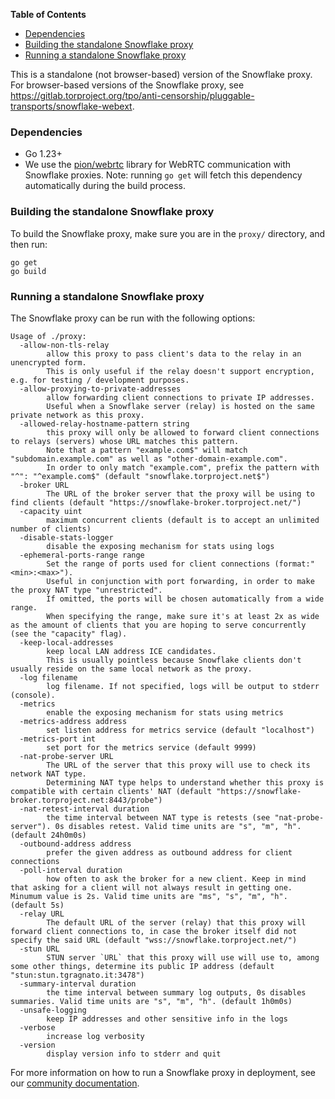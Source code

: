 <!-- START doctoc generated TOC please keep comment here to allow auto update -->
<!-- DON'T EDIT THIS SECTION, INSTEAD RE-RUN doctoc TO UPDATE -->
**Table of Contents**

- [Dependencies](#dependencies)
- [Building the standalone Snowflake proxy](#building-the-standalone-snowflake-proxy)
- [Running a standalone Snowflake proxy](#running-a-standalone-snowflake-proxy)

<!-- END doctoc generated TOC please keep comment here to allow auto update -->

This is a standalone (not browser-based) version of the Snowflake proxy. For browser-based versions of the Snowflake proxy, see https://gitlab.torproject.org/tpo/anti-censorship/pluggable-transports/snowflake-webext.

### Dependencies

- Go 1.23+
- We use the [pion/webrtc](https://github.com/pion/webrtc) library for WebRTC communication with Snowflake proxies. Note: running `go get` will fetch this dependency automatically during the build process.

### Building the standalone Snowflake proxy

To build the Snowflake proxy, make sure you are in the `proxy/` directory, and then run:

```
go get
go build
```

### Running a standalone Snowflake proxy

The Snowflake proxy can be run with the following options:

<!-- These are generated with `go run . --help` -->

```
Usage of ./proxy:
  -allow-non-tls-relay
        allow this proxy to pass client's data to the relay in an unencrypted form.
        This is only useful if the relay doesn't support encryption, e.g. for testing / development purposes.
  -allow-proxying-to-private-addresses
        allow forwarding client connections to private IP addresses.
        Useful when a Snowflake server (relay) is hosted on the same private network as this proxy.
  -allowed-relay-hostname-pattern string
        this proxy will only be allowed to forward client connections to relays (servers) whose URL matches this pattern.
        Note that a pattern "example.com$" will match "subdomain.example.com" as well as "other-domain-example.com".
        In order to only match "example.com", prefix the pattern with "^": "^example.com$" (default "snowflake.torproject.net$")
  -broker URL
        The URL of the broker server that the proxy will be using to find clients (default "https://snowflake-broker.torproject.net/")
  -capacity uint
        maximum concurrent clients (default is to accept an unlimited number of clients)
  -disable-stats-logger
        disable the exposing mechanism for stats using logs
  -ephemeral-ports-range range
        Set the range of ports used for client connections (format:"<min>:<max>").
        Useful in conjunction with port forwarding, in order to make the proxy NAT type "unrestricted".
        If omitted, the ports will be chosen automatically from a wide range.
        When specifying the range, make sure it's at least 2x as wide as the amount of clients that you are hoping to serve concurrently (see the "capacity" flag).
  -keep-local-addresses
        keep local LAN address ICE candidates.
        This is usually pointless because Snowflake clients don't usually reside on the same local network as the proxy.
  -log filename
        log filename. If not specified, logs will be output to stderr (console).
  -metrics
        enable the exposing mechanism for stats using metrics
  -metrics-address address
        set listen address for metrics service (default "localhost")
  -metrics-port int
        set port for the metrics service (default 9999)
  -nat-probe-server URL
        The URL of the server that this proxy will use to check its network NAT type.
        Determining NAT type helps to understand whether this proxy is compatible with certain clients' NAT (default "https://snowflake-broker.torproject.net:8443/probe")
  -nat-retest-interval duration
        the time interval between NAT type is retests (see "nat-probe-server"). 0s disables retest. Valid time units are "s", "m", "h". (default 24h0m0s)
  -outbound-address address
        prefer the given address as outbound address for client connections
  -poll-interval duration
        how often to ask the broker for a new client. Keep in mind that asking for a client will not always result in getting one. Minumum value is 2s. Valid time units are "ms", "s", "m", "h". (default 5s)
  -relay URL
        The default URL of the server (relay) that this proxy will forward client connections to, in case the broker itself did not specify the said URL (default "wss://snowflake.torproject.net/")
  -stun URL
        STUN server `URL` that this proxy will use will use to, among some other things, determine its public IP address (default "stun:stun.tgragnato.it:3478")
  -summary-interval duration
        the time interval between summary log outputs, 0s disables summaries. Valid time units are "s", "m", "h". (default 1h0m0s)
  -unsafe-logging
        keep IP addresses and other sensitive info in the logs
  -verbose
        increase log verbosity
  -version
        display version info to stderr and quit
```

For more information on how to run a Snowflake proxy in deployment, see our [community documentation](https://community.torproject.org/relay/setup/snowflake/standalone/).
